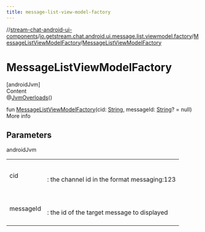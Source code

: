 ```yaml
---
title: message-list-view-model-factory
---
```

//[stream-chat-android-ui-components](../../../index.md)/[io.getstream.chat.android.ui.message.list.viewmodel.factory](../index.md)/[MessageListViewModelFactory](index.md)/[MessageListViewModelFactory](MessageListViewModelFactory.md)



# MessageListViewModelFactory  
[androidJvm]  
Content  
@[JvmOverloads](https://kotlinlang.org/api/latest/jvm/stdlib/kotlin.jvm/-jvm-overloads/index.html)()  
  
fun [MessageListViewModelFactory](MessageListViewModelFactory.md)(cid: [String](https://kotlinlang.org/api/latest/jvm/stdlib/kotlin/-string/index.html), messageId: [String](https://kotlinlang.org/api/latest/jvm/stdlib/kotlin/-string/index.html)? = null)  
More info  


## Parameters  
  
androidJvm  
  
| | |
|---|---|
| <a name="io.getstream.chat.android.ui.message.list.viewmodel.factory/MessageListViewModelFactory/MessageListViewModelFactory/#kotlin.String#kotlin.String?/PointingToDeclaration/"></a>cid| <a name="io.getstream.chat.android.ui.message.list.viewmodel.factory/MessageListViewModelFactory/MessageListViewModelFactory/#kotlin.String#kotlin.String?/PointingToDeclaration/"></a><br/><br/>: the channel id in the format messaging:123<br/><br/>|
| <a name="io.getstream.chat.android.ui.message.list.viewmodel.factory/MessageListViewModelFactory/MessageListViewModelFactory/#kotlin.String#kotlin.String?/PointingToDeclaration/"></a>messageId| <a name="io.getstream.chat.android.ui.message.list.viewmodel.factory/MessageListViewModelFactory/MessageListViewModelFactory/#kotlin.String#kotlin.String?/PointingToDeclaration/"></a><br/><br/>: the id of the target message to displayed<br/><br/>|
  
  



